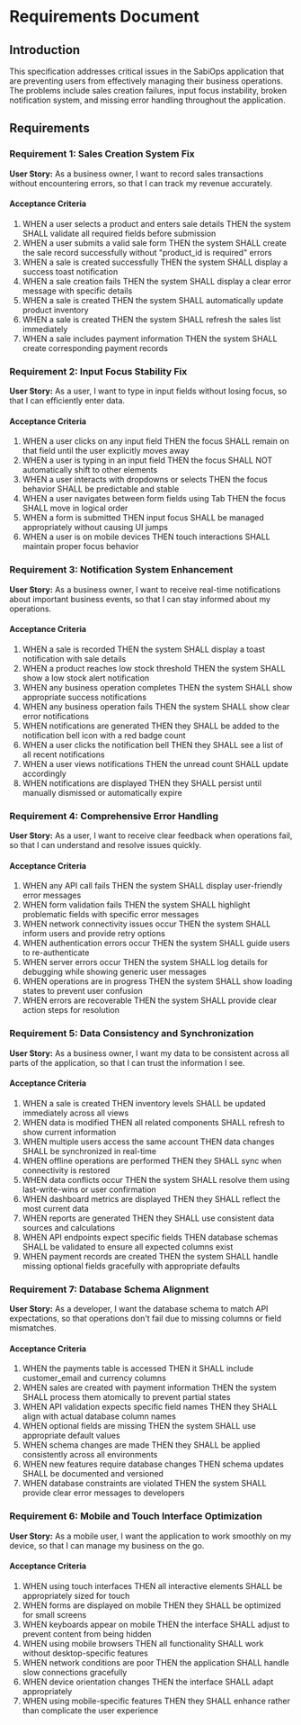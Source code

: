 # Requirements Document

## Introduction

This specification addresses critical issues in the SabiOps application that are preventing users from effectively managing their business operations. The problems include sales creation failures, input focus instability, broken notification system, and missing error handling throughout the application.

## Requirements

### Requirement 1: Sales Creation System Fix

**User Story:** As a business owner, I want to record sales transactions without encountering errors, so that I can track my revenue accurately.

#### Acceptance Criteria

1. WHEN a user selects a product and enters sale details THEN the system SHALL validate all required fields before submission
2. WHEN a user submits a valid sale form THEN the system SHALL create the sale record successfully without "product_id is required" errors
3. WHEN a sale is created successfully THEN the system SHALL display a success toast notification
4. WHEN a sale creation fails THEN the system SHALL display a clear error message with specific details
5. WHEN a sale is created THEN the system SHALL automatically update product inventory
6. WHEN a sale is created THEN the system SHALL refresh the sales list immediately
7. WHEN a sale includes payment information THEN the system SHALL create corresponding payment records

### Requirement 2: Input Focus Stability Fix

**User Story:** As a user, I want to type in input fields without losing focus, so that I can efficiently enter data.

#### Acceptance Criteria

1. WHEN a user clicks on any input field THEN the focus SHALL remain on that field until the user explicitly moves away
2. WHEN a user is typing in an input field THEN the focus SHALL NOT automatically shift to other elements
3. WHEN a user interacts with dropdowns or selects THEN the focus behavior SHALL be predictable and stable
4. WHEN a user navigates between form fields using Tab THEN the focus SHALL move in logical order
5. WHEN a form is submitted THEN input focus SHALL be managed appropriately without causing UI jumps
6. WHEN a user is on mobile devices THEN touch interactions SHALL maintain proper focus behavior

### Requirement 3: Notification System Enhancement

**User Story:** As a business owner, I want to receive real-time notifications about important business events, so that I can stay informed about my operations.

#### Acceptance Criteria

1. WHEN a sale is recorded THEN the system SHALL display a toast notification with sale details
2. WHEN a product reaches low stock threshold THEN the system SHALL show a low stock alert notification
3. WHEN any business operation completes THEN the system SHALL show appropriate success notifications
4. WHEN any business operation fails THEN the system SHALL show clear error notifications
5. WHEN notifications are generated THEN they SHALL be added to the notification bell icon with a red badge count
6. WHEN a user clicks the notification bell THEN they SHALL see a list of all recent notifications
7. WHEN a user views notifications THEN the unread count SHALL update accordingly
8. WHEN notifications are displayed THEN they SHALL persist until manually dismissed or automatically expire

### Requirement 4: Comprehensive Error Handling

**User Story:** As a user, I want to receive clear feedback when operations fail, so that I can understand and resolve issues quickly.

#### Acceptance Criteria

1. WHEN any API call fails THEN the system SHALL display user-friendly error messages
2. WHEN form validation fails THEN the system SHALL highlight problematic fields with specific error messages
3. WHEN network connectivity issues occur THEN the system SHALL inform users and provide retry options
4. WHEN authentication errors occur THEN the system SHALL guide users to re-authenticate
5. WHEN server errors occur THEN the system SHALL log details for debugging while showing generic user messages
6. WHEN operations are in progress THEN the system SHALL show loading states to prevent user confusion
7. WHEN errors are recoverable THEN the system SHALL provide clear action steps for resolution

### Requirement 5: Data Consistency and Synchronization

**User Story:** As a business owner, I want my data to be consistent across all parts of the application, so that I can trust the information I see.

#### Acceptance Criteria

1. WHEN a sale is created THEN inventory levels SHALL be updated immediately across all views
2. WHEN data is modified THEN all related components SHALL refresh to show current information
3. WHEN multiple users access the same account THEN data changes SHALL be synchronized in real-time
4. WHEN offline operations are performed THEN they SHALL sync when connectivity is restored
5. WHEN data conflicts occur THEN the system SHALL resolve them using last-write-wins or user confirmation
6. WHEN dashboard metrics are displayed THEN they SHALL reflect the most current data
7. WHEN reports are generated THEN they SHALL use consistent data sources and calculations
8. WHEN API endpoints expect specific fields THEN database schemas SHALL be validated to ensure all expected columns exist
9. WHEN payment records are created THEN the system SHALL handle missing optional fields gracefully with appropriate defaults

### Requirement 7: Database Schema Alignment

**User Story:** As a developer, I want the database schema to match API expectations, so that operations don't fail due to missing columns or field mismatches.

#### Acceptance Criteria

1. WHEN the payments table is accessed THEN it SHALL include customer_email and currency columns
2. WHEN sales are created with payment information THEN the system SHALL process them atomically to prevent partial states
3. WHEN API validation expects specific field names THEN they SHALL align with actual database column names
4. WHEN optional fields are missing THEN the system SHALL use appropriate default values
5. WHEN schema changes are made THEN they SHALL be applied consistently across all environments
6. WHEN new features require database changes THEN schema updates SHALL be documented and versioned
7. WHEN database constraints are violated THEN the system SHALL provide clear error messages to developers

### Requirement 6: Mobile and Touch Interface Optimization

**User Story:** As a mobile user, I want the application to work smoothly on my device, so that I can manage my business on the go.

#### Acceptance Criteria

1. WHEN using touch interfaces THEN all interactive elements SHALL be appropriately sized for touch
2. WHEN forms are displayed on mobile THEN they SHALL be optimized for small screens
3. WHEN keyboards appear on mobile THEN the interface SHALL adjust to prevent content from being hidden
4. WHEN using mobile browsers THEN all functionality SHALL work without desktop-specific features
5. WHEN network conditions are poor THEN the application SHALL handle slow connections gracefully
6. WHEN device orientation changes THEN the interface SHALL adapt appropriately
7. WHEN using mobile-specific features THEN they SHALL enhance rather than complicate the user experience